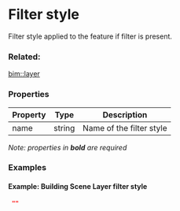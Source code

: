 # Filter style

Filter style applied to the feature if filter is present.

### Related:

[bim::layer](layer.md)
### Properties

| Property | Type | Description |
| --- | --- | --- |
| name | string | Name of the filter style |

*Note: properties in **bold** are required*

### Examples 

#### Example: Building Scene Layer filter style 

```json
 "" 
```

